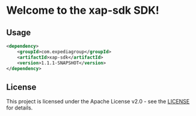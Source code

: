# Welcome to the xap-sdk SDK!

## Usage
```xml
<dependency>
    <groupId>com.expediagroup</groupId>
    <artifactId>xap-sdk</artifactId>
    <version>1.1.1-SNAPSHOT</version>
</dependency>
```

## License

This project is licensed under the Apache License v2.0 - see the [LICENSE](LICENSE) for details.
